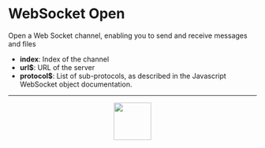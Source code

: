 # WebSocket Open
Open a Web Socket channel, enabling you to send and receive messages and files
- **index**: Index of the channel
- **url&dollar;**: URL of the server
- **protocol&dollar;**: List of sub-protocols, as described in the Javascript WebSocket object documentation.
---
<p align="center"><img valign="middle" width="76px" src="https://drive.google.com/uc?export=view&id=1c2KO0LJpvMS9X9CAGV6dOfciR7OWhdKA" /></p>